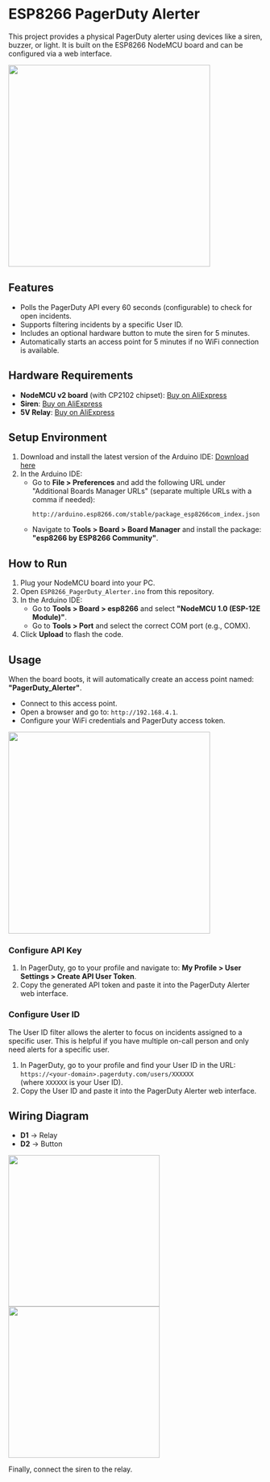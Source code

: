 # ESP8266 PagerDuty Alerter
This project provides a physical PagerDuty alerter using devices like a siren, buzzer, or light. It is built on the ESP8266 NodeMCU board and can be configured via a web interface.

<img src="https://github.com/user-attachments/assets/0077dd81-21b2-43b2-95af-ec3f0c575ee8" width="400">

## Features
- Polls the PagerDuty API every 60 seconds (configurable) to check for open incidents.
- Supports filtering incidents by a specific User ID.
- Includes an optional hardware button to mute the siren for 5 minutes.
- Automatically starts an access point for 5 minutes if no WiFi connection is available.

## Hardware Requirements
- **NodeMCU v2 board** (with CP2102 chipset): [Buy on AliExpress](https://www.aliexpress.com/item/1005006246641996.html)
- **Siren**: [Buy on AliExpress](https://www.aliexpress.com/item/1005007384223586.html)
- **5V Relay**: [Buy on AliExpress](https://www.aliexpress.com/item/1005007598074881.html)

## Setup Environment
1. Download and install the latest version of the Arduino IDE: [Download here](https://www.arduino.cc/en/software)
2. In the Arduino IDE:
   - Go to **File > Preferences** and add the following URL under "Additional Boards Manager URLs" (separate multiple URLs with a comma if needed):  
     ```
     http://arduino.esp8266.com/stable/package_esp8266com_index.json
     ```
   - Navigate to **Tools > Board > Board Manager** and install the package: **"esp8266 by ESP8266 Community"**.

## How to Run
1. Plug your NodeMCU board into your PC.
2. Open `ESP8266_PagerDuty_Alerter.ino` from this repository.
3. In the Arduino IDE:
   - Go to **Tools > Board > esp8266** and select **"NodeMCU 1.0 (ESP-12E Module)"**.
   - Go to **Tools > Port** and select the correct COM port (e.g., COMX).
4. Click **Upload** to flash the code.

## Usage
When the board boots, it will automatically create an access point named: **"PagerDuty_Alerter"**.
- Connect to this access point.
- Open a browser and go to: `http://192.168.4.1`.
- Configure your WiFi credentials and PagerDuty access token.

<img src="https://github.com/user-attachments/assets/aaff4a03-6967-4704-ad7e-c522b85fbfd3" width="400">

### Configure API Key
1. In PagerDuty, go to your profile and navigate to:
   **My Profile > User Settings > Create API User Token**.
2. Copy the generated API token and paste it into the PagerDuty Alerter web interface.

### Configure User ID
The User ID filter allows the alerter to focus on incidents assigned to a specific user. This is helpful if you have multiple on-call person and only need alerts for a specific user.

1. In PagerDuty, go to your profile and find your User ID in the URL:  
   `https://<your-domain>.pagerduty.com/users/XXXXXX`  
   (where `XXXXXX` is your User ID).
2. Copy the User ID and paste it into the PagerDuty Alerter web interface.

## Wiring Diagram
- **D1** → Relay  
- **D2** → Button  

<img src="https://github.com/user-attachments/assets/26965de2-5a68-462b-89f3-88047b3f500d" width="300">
<img src="https://github.com/user-attachments/assets/716392f1-f8c0-445f-b513-6feb1eb73d3e" width="300">

Finally, connect the siren to the relay.
